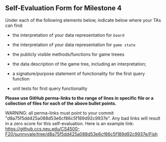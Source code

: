 ## Self-Evaluation Form for Milestone 4

Under each of the following elements below, indicate below where your
TAs can find:

- the interpretation of your data representation for `board`


- the interpretation of your data representation for `game state`



- the publicly visible methods/functions for game treees 



- the data description of the game tree, including an interpretation;



- a signature/purpose statement of functionality for the first query function



- unit tests for first query functionality

**Please use GitHub perma-links to the range of lines in specific
file or a collection of files for each of the above bullet points.**

  WARNING: all perma-links must point to your commit "d8a75f5dd425a088d53e6cf86c5f189d92c9937e".
  Any bad links will result in a zero score for this self-evaluation.
  Here is an example link:
    <https://github.ccs.neu.edu/CS4500-F20/sunnyvale/tree/d8a75f5dd425a088d53e6cf86c5f189d92c9937e/Fish>

